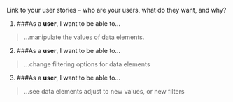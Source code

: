 Link to your user stories – who are your users, what do they want, and why?

1) ###As a **user**, I want to be able to...
> ...manipulate the values of data elements.

2) ###As a **user**, I want to be able to...
> ...change filtering options for data elements

3) ###As a **user**, I want to be able to...
> ...see data elements adjust to new values, or new filters
